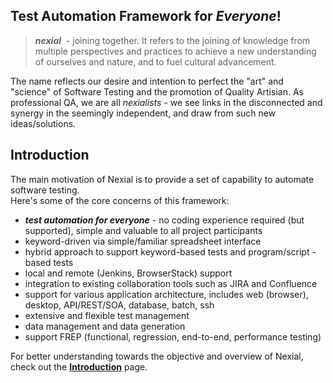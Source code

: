 **Test Automation Framework for _Everyone_!**
---------------------------------------------

> _**nexial**_  - joining together.  It refers to the joining of knowledge from multiple perspectives 
and practices to achieve a new understanding of ourselves and nature, and to fuel cultural 
advancement. 

The name reflects our desire and intention to perfect the "art" and "science" of Software Testing 
and the promotion of Quality Artisian.  As professional QA, we are all _nexialists_ - we see links
in the disconnected and synergy in the seemingly independent, and draw from such new 
ideas/solutions.


**Introduction**
----------------

The main motivation of Nexial is to provide a set of capability to automate software testing.  
Here's some of the core concerns of this framework:

* ***test automation for everyone*** - no coding experience required (but supported), simple and 
  valuable to all project participants
* keyword-driven via simple/familiar spreadsheet interface
* hybrid approach to support keyword-based tests and program/script -based tests
* local and remote (Jenkins, BrowserStack) support
* integration to existing collaboration tools such as JIRA and Confluence
* support for various application architecture, includes web (browser), desktop, API/REST/SOA, 
		database, batch, ssh
* extensive and flexible test management
* data management and data generation
* support FREP (functional, regression, end-to-end, performance testing)

For better understanding towards the objective and overview of Nexial, check out 
the **[Introduction](quickstart/IntroductionAndFAQ)** page.

